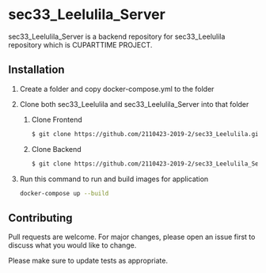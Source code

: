 # sec33_Leelulila_Server

sec33_Leelulila_Server is a backend repository for sec33_Leelulila repository which is CUPARTTIME PROJECT.

## Installation

1. Create a folder and copy docker-compose.yml to the folder
2. Clone both sec33_Leelulila and sec33_Leelulila_Server into that folder

    1. Clone Frontend
         ```bash
        $ git clone https://github.com/2110423-2019-2/sec33_Leelulila.git
        ```
    2.  Clone Backend
        ```bash
        $ git clone https://github.com/2110423-2019-2/sec33_Leelulila_Server.git
        ```
3. Run this command to run and build images for application
    ```bash
    docker-compose up --build
    ```

## Contributing
Pull requests are welcome. For major changes, please open an issue first to discuss what you would like to change.

Please make sure to update tests as appropriate.
